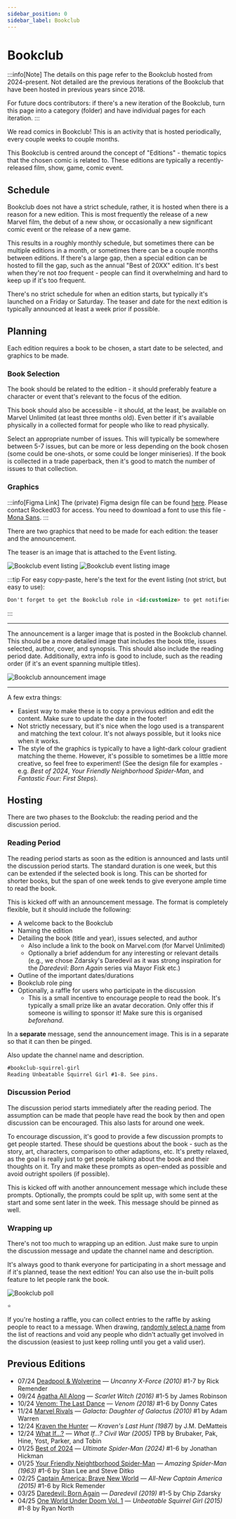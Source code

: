 ```yaml
---
sidebar_position: 0
sidebar_label: Bookclub
---
```


# Bookclub

:::info[Note]
The details on this page refer to the Bookclub hosted from 2024-present. Not detailed are the previous iterations of the Bookclub that have been hosted in previous years since 2018. 

For future docs contributors: if there's a new iteration of the Bookclub, turn this page into a category (folder) and have individual pages for each iteration.
:::

We read comics in Bookclub! This is an activity that is hosted periodically, every couple weeks to couple months.

This Bookclub is centred around the concept of "Editions" - thematic topics that the chosen comic is related to. These editions are typically a recently-released film, show, game, comic event.

## Schedule

Bookclub does not have a strict schedule, rather, it is hosted when there is a reason for a new edition. This is most frequently the release of a new Marvel film, the debut of a new show, or occasionally a new significant comic event or the release of a new game. 

This results in a roughly monthly schedule, but sometimes there can be multiple editions in a month, or sometimes there can be a couple months between editions. If there's a large gap, then a special edition can be hosted to fill the gap, such as the annual "Best of 20XX" edition. It's best when they're not *too* frequent - people can find it overwhelming and hard to keep up if it's too frequent.

There's no strict schedule for when an edition starts, but typically it's launched on a Friday or Saturday. The teaser and date for the next edition is typically announced at least a week prior if possible.

## Planning

Each edition requires a book to be chosen, a start date to be selected, and graphics to be made.

### Book Selection

The book should be related to the edition - it should preferably feature a character or event that's relevant to the focus of the edition.

This book should also be accessible - it should, at the least, be available on Marvel Unlimited (at least three months old). Even better if it's available physically in a collected format for people who like to read physically.   

Select an appropriate number of issues. This will typically be somewhere between 5-7 issues, but can be more or less depending on the book chosen (some could be one-shots, or some could be longer miniseries). If the book is collected in a trade paperback, then it's good to match the number of issues to that collection.

### Graphics

:::info[Figma Link]
The (private) Figma design file can be found [here](https://www.figma.com/design/OCnVWcbeylHqSI4FVUxgxn/Bookclub). Please contact Rocked03 for access. You need to download a font to use this file - [Mona Sans](https://fonts.google.com/specimen/Mona+Sans).
:::

There are two graphics that need to be made for each edition: the teaser and the announcement.

The teaser is an image that is attached to the Event listing. 

![Bookclub event listing](<../../../static/img/bookclub/event listing.png>)
![Bookclub event listing image](<../../../static/img/bookclub/2025-04 One World Under Doom Vol 1 Banner.png>)

:::tip
For easy copy-paste, here's the text for the event listing (not strict, but easy to use):
```markdown title="Copy-paste me!"
Don't forget to get the Bookclub role in <id:customize> to get notified of any updates!
```
:::

---

The announcement is a larger image that is posted in the Bookclub channel. This should be a more detailed image that includes the book title, issues selected, author, cover, and synopsis. This should also include the reading period date. Additionally, extra info is good to include, such as the reading order (if it's an event spanning multiple titles).

![Bookclub announcement image](<../../../static/img/bookclub/2025-04 One World Under Doom Vol 1.png>)

---

A few extra things:
- Easiest way to make these is to copy a previous edition and edit the content. Make sure to update the date in the footer!
- Not strictly necessary, but it's nice when the logo used is a transparent and matching the text colour. It's not always possible, but it looks nice when it works.
- The style of the graphics is typically to have a light-dark colour gradient matching the theme. However, it's possible to sometimes be a little more creative, so feel free to experiment! (See the design file for examples - e.g. *Best of 2024*, *Your Friendly Neighborhood Spider-Man*, and *Fantastic Four: First Steps*).

## Hosting

There are two phases to the Bookclub: the reading period and the discussion period.

### Reading Period

The reading period starts as soon as the edition is announced and lasts until the discussion period starts. The standard duration is one week, but this can be extended if the selected book is long. This can be shorted for shorter books, but the span of one week tends to give everyone ample time to read the book.

This is kicked off with an announcement message. The format is completely flexible, but it should include the following:
- A welcome back to the Bookclub
- Naming the edition
- Detailing the book (title and year), issues selected, and author
  - Also include a link to the book on Marvel.com (for Marvel Unlimited)
  - Optionally a brief addendum for any interesting or relevant details (e.g., we chose Zdarsky's Daredevil as it was strong inspiration for the *Daredevil: Born Again* series via Mayor Fisk etc.)
- Outline of the important dates/durations
- Bookclub role ping
- Optionally, a raffle for users who participate in the discussion
  - This is a small incentive to encourage people to read the book. It's typically a small prize like an avatar decoration. Only offer this if someone is willing to sponsor it! Make sure this is organised *beforehand*.

In a __separate__ message, send the announcement image. This is in a separate so that it can then be pinged.

Also update the channel name and description.

```markdown title="Example"
#bookclub-squirrel-girl
Reading Unbeatable Squirrel Girl #1-8. See pins.
```

### Discussion Period

The discussion period starts immediately after the reading period. The assumption can be made that people have read the book by then and open discussion can be encouraged. This also lasts for around one week. 

To encourage discussion, it's good to provide a few discussion prompts to get people started. These should be questions about the book - such as the story, art, characters, comparison to other adaptions, etc. It's pretty relaxed, as the goal is really just to get people talking about the book and their thoughts on it. Try and make these prompts as open-ended as possible and avoid outright spoilers (if possible).

This is kicked off with another announcement message which include these prompts. Optionally, the prompts could be split up, with some sent at the start and some sent later in the week. This message should be pinned as well.

### Wrapping up

There's not too much to wrapping up an edition. Just make sure to unpin the discussion message and update the channel name and description.

It's always good to thank everyone for participating in a short message and if it's planned, tease the next edition! You can also use the in-built polls feature to let people rank the book.

![Bookclub poll](<../../../static/img/bookclub/poll.png>)

```markdown title="Copy-paste me!"
⭐
```

If you're hosting a raffle, you can collect entries to the raffle by asking people to react to a message. When drawing, [randomly select a name](https://wheelofnames.com/) from the list of reactions and void any people who didn't actually get involved in the discussion (easiest to just keep rolling until you get a valid user).

## Previous Editions
- 07/24 [Deadpool & Wolverine](https://discord.com/channels/281648235557421056/1110968611767582730/1264873689749655592) — *Uncanny X-Force (2010)* #1-7 by Rick Remender
- 09/24 [Agatha All Along](https://discord.com/channels/281648235557421056/1110968611767582730/1286560138907357185) — *Scarlet Witch (2016)* #1-5 by James Robinson
- 10/24 [Venom: The Last Dance](https://discord.com/channels/281648235557421056/1110968611767582730/1299544836243853392) — *Venom (2018)* #1-6 by Donny Cates
- 11/24 [Marvel Rivals](https://discord.com/channels/281648235557421056/1110968611767582730/1307150975915786281) — *Galacta: Daughter of Galactus (2010)* #1 by Adam Warren
- 12/24 [Kraven the Hunter](https://discord.com/channels/281648235557421056/1110968611767582730/1311857059196571719) — *Kraven's Last Hunt (1987)* by J.M. DeMatteis
- 12/24 [What If...?](https://discord.com/channels/281648235557421056/1110968611767582730/1316938746670616690) — *What If...? Civil War (2005)* TPB by Brubaker, Pak, Hine, Yost, Parker, and Tobin
- 01/25 [Best of 2024](https://discord.com/channels/281648235557421056/1110968611767582730/1327129806839484486) — *Ultimate Spider-Man (2024)* #1-6 by Jonathan Hickman
- 01/25 [Your Friendly Neightborhood Spider-Man](https://discord.com/channels/281648235557421056/1110968611767582730/1335040138924916777) — *Amazing Spider-Man (1963)* #1-6 by Stan Lee and Steve Ditko
- 02/25 [Captain America: Brave New World](https://discord.com/channels/281648235557421056/1110968611767582730/1340198486620246110) — *All-New Captain America (2015)* #1-6 by Rick Remender
- 03/25 [Daredevil: Born Again](https://discord.com/channels/281648235557421056/1110968611767582730/1347679535478472787) — *Daredevil (2019)* #1-5 by Chip Zdarsky
- 04/25 [One World Under Doom Vol. 1](https://discord.com/channels/281648235557421056/1110968611767582730/1357907342712242441) — *Unbeatable Squirrel Girl (2015)* #1-8 by Ryan North
